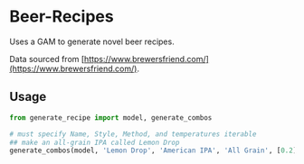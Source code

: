 # Beer-Recipes
 
Uses a GAM to generate novel beer recipes.

Data sourced from [https://www.brewersfriend.com/](https://www.brewersfriend.com/).

## Usage

```python
from generate_recipe import model, generate_combos

# must specify Name, Style, Method, and temperatures iterable
## make an all-grain IPA called Lemon Drop
generate_combos(model, 'Lemon Drop', 'American IPA', 'All Grain', [0.2])
```
